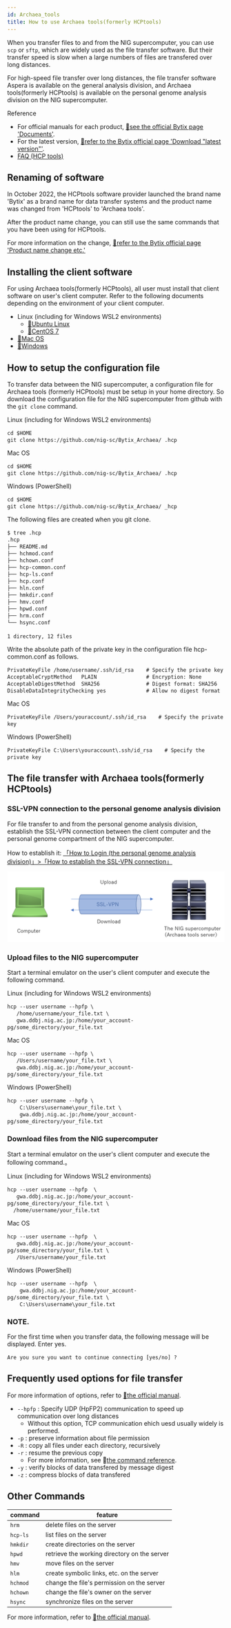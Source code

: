 ```yaml
---
id: Archaea_tools
title: How to use Archaea tools(formerly HCPtools)
---
```


When you transfer files to and from the NIG supercomputer, you can use `scp` or `sftp`, which are widely used as the file transfer software. But their transfer speed is slow when a large numbers of files are transfered over long distances.

For high-speed file transfer over long distances, the file transfer software Aspera is available on the general analysis division, and Archaea tools(formerly HCPtools) is available on the personal genome analysis division on the NIG supercomputer.


Reference

- For official manuals for each product, [&#x1f517;<u>see the official Bytix page 'Documents'</u>](https://support.bytix.tech/document/).
- For the latest version, [&#x1f517;<u>refer to the Bytix official page 'Download "latest version"'</u>](https://support.bytix.tech/latest/).
- [<u>FAQ (HCP tools)</u>](/faq/faq_hcptools)


## Renaming of software

In October 2022, the HCPtools software provider launched the brand name 'Bytix' as a brand name for data transfer systems and the product name was changed from 'HCPtools' to 'Archaea tools'.

After the product name change, you can still use the same commands that you have been using for HCPtools.

For more information on the change, [&#x1f517;<u>refer to the Bytix official page 'Product name change etc.'</u>](https://support.bytix.tech/important/)

## Installing the client software

For using Archaea tools(formerly HCPtools), all user must install that client software on user's client computer.
Refer to the following documents depending on the environment of your client computer.

- Linux (including for Windows WSL2 environments)
    - [&#x1f517;<u>Ubuntu Linux</u>](https://support.bytix.tech/docs/archaea/tools/1.4_en/B_setup_client/B04_Ubuntu)
    - [&#x1f517;<u>CentOS 7</u>](https://support.bytix.tech/docs/archaea/tools/1.4_en/B_setup_client/B03_RHEL)
- [&#x1f517;<u>Mac OS</u>](https://support.bytix.tech/docs/archaea/tools/1.4_en/B_setup_client/B02_macOS/)
- [&#x1f517;<u>Windows</u>](https://support.bytix.tech/docs/archaea/tools/1.4_en/B_setup_client/B01_Windows)


## How to setup the configuration file

To transfer data between the NIG supercomputer, a configuration file for Archaea tools (formerly HCPtools) must be setup in your home directory. So download the configuration file for the NIG supercomputer from github with the `git clone` command.

Linux (including for Windows WSL2 environments)
```
cd $HOME
git clone https://github.com/nig-sc/Bytix_Archaea/ .hcp
```

Mac OS
```
cd $HOME
git clone https://github.com/nig-sc/Bytix_Archaea/ .hcp
```

Windows (PowerShell)
```
cd $HOME
git clone https://github.com/nig-sc/Bytix_Archaea/ _hcp
```

The following files are created when you git clone.

```
$ tree .hcp
.hcp
├── README.md
├── hchmod.conf
├── hchown.conf
├── hcp-common.conf
├── hcp-ls.conf
├── hcp.conf
├── hln.conf
├── hmkdir.conf
├── hmv.conf
├── hpwd.conf
├── hrm.conf
└── hsync.conf

1 directory, 12 files
```

Write the absolute path of the private key in the configuration file hcp-common.conf as follows.

```
PrivateKeyFile /home/username/.ssh/id_rsa    # Specify the private key
AcceptableCryptMethod   PLAIN                # Encryption: None
AcceptableDigestMethod  SHA256               # Digest format: SHA256
DisableDataIntegrityChecking yes             # Allow no digest format
```

Mac OS
```
PrivateKeyFile /Users/youraccount/.ssh/id_rsa    # Specify the private key
```

Windows (PowerShell)
```
PrivateKeyFile C:\Users\youraccount\.ssh/id_rsa    # Specify the private key
```


## The file transfer with Archaea tools(formerly HCPtools)


### SSL-VPN connection to the personal genome analysis division

For file transfer to and from the personal genome analysis division, establish the SSL-VPN connection between the client computer and the personal genome compartment of the NIG supercomputer.

How to establish it: [<u>「How to Login (the personal genome analysis division)」>「How to establish the SSL-VPN connection」</u>](/personal_genome_division/pg_login#vpn%E3%81%B8%E3%81%AE%E6%8E%A5%E7%B6%9A%E6%96%B9%E6%B3%95)

![](upload_download_EN.png)

### Upload files to the NIG supercomputer

Start a terminal emulator on the user's client computer and execute the following command.

Linux (including for Windows WSL2 environments)
```
hcp --user username --hpfp \
   /home/username/your_file.txt \
   gwa.ddbj.nig.ac.jp:/home/your_account-pg/some_directory/your_file.txt
```

Mac OS
```
hcp --user username --hpfp \
   /Users/username/your_file.txt \
   gwa.ddbj.nig.ac.jp:/home/your_account-pg/some_directory/your_file.txt
```

Windows (PowerShell)

```
hcp --user username --hpfp \
    C:\Users\username\your_file.txt \
    gwa.ddbj.nig.ac.jp:/home/your_account-pg/some_directory/your_file.txt
```

### Download files from the NIG supercomputer

Start a terminal emulator on the user's client computer and execute the following command.。

Linux (including for Windows WSL2 environments)
```
hcp --user username --hpfp  \
   gwa.ddbj.nig.ac.jp:/home/your_account-pg/some_directory/your_file.txt \
  /home/username/your_file.txt
```

Mac OS
```
hcp --user username --hpfp  \
   gwa.ddbj.nig.ac.jp:/home/your_account-pg/some_directory/your_file.txt \
   /Users/username/your_file.txt
```

Windows (PowerShell)
```
hcp --user username --hpfp  \
    gwa.ddbj.nig.ac.jp:/home/your_account-pg/some_directory/your_file.txt \
    C:\Users\username\your_file.txt
```

### NOTE.

For the first time when you transfer data, the following message will be displayed. Enter yes.

```
Are you sure you want to continue connecting [yes/no] ?
```


## Frequently used options for file transfer

For more information of options, refer to [&#x1f517;<u>the official manual</u>](https://support.bytix.tech/document/).


- `--hpfp` : Specify UDP (HpFP2) communication to speed up communication over long distances
    - Without this option, TCP communication ehich uesd usually widely is performed.
- `-p` : preserve information about file permission
- `-R` : copy all files under each directory, recursively
- `-r` : resume the previous copy
    - For more information, see <a hrefe="https://support.bytix.tech/docs/archaea/tools/1.4_en/D_commandRef/D01_hcp#r-resume">&#x1f517;<u>the command reference</u></a>.
- `-y` : verify blocks of data transfered by message digest
- `-z` : compress blocks of data transfered


## Other Commands


| command  | feature                                          |
|----------|--------------------------------------------------|
| `hrm`    | delete files on the server                       |
| `hcp-ls` | list files on the server                         |
| `hmkdir` | create directories on the server                 |
| `hpwd`   | retrieve the working directory on the server     |
| `hmv`    | move files on the server                         |
| `hlm`    | create symbolic links, etc. on the server        |
| `hchmod` | change the file's permission on the server       |
| `hchown` | change the file's owner on the server            |
| `hsync`  | synchronize files on the server                  |

For more information, refer to [&#x1f517;<u>the official manual</u>](https://support.bytix.tech/document/).



